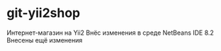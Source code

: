 # git-yii2shop
Интернет-магазин на Yii2
Внёс изменения в среде NetBeans IDE 8.2
Внесены ещё изменения